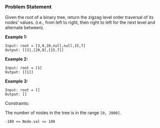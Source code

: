 ### **Problem Statement**

Given the root of a binary tree, return the zigzag level order traversal of its nodes' values. (i.e., from left to right, then right to left for the next level and alternate between).


**Example 1:**

```
Input: root = [3,9,20,null,null,15,7]
Output: [[3],[20,9],[15,7]]
```

**Example 2:**

```
Input: root = [1]
Output: [[1]]
```

**Example 3:**

```
Input: root = []
Output: []
```

Constraints:

The number of nodes in the tree is in the range `[0, 2000]`.

`-100 <= Node.val <= 100`


